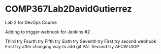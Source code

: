 # COMP367Lab2DavidGutierrez
Lab 2 for DevOps Course

Adding to trigger webhook for Jenkins #2

Third try
Fourth try
Fifth try
Sixth try
Seventh try
First try second webhook
First try after changing way to add git PAT
Second try AFCWTAGP
